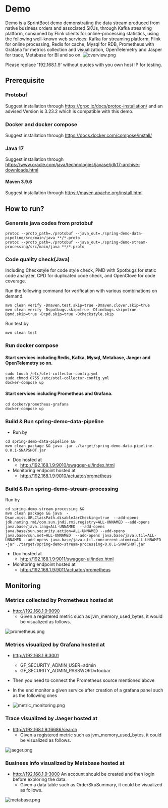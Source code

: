 # Demo
Demo is a SprintBoot demo demonstrating the data stream produced from native business orders and associated SKUs, through Kafka streaming platform, consumed by Flink clients for online-processing statistics, using the following well-known web services:
Kafka for streaming platform, 
Flink for online processing, 
Redis for cache, Mysql for RDB, 
Prometheus with Grafana for metrics collection and visualization, 
OpenTelemetry and Jasper for trace, 
Metabase for BI and so on.
![overview.png](images%2Foverview.png)

Please replace '192.168.1.9' without quotes with you own host IP for testing.

## Prerequisite
### Protobuf
Suggest installation through
https://grpc.io/docs/protoc-installation/
and an advised Version is 3.23.2 which is compatible with this demo.

### Docker and docker compose
Suggest installation through
https://docs.docker.com/compose/install/

### Java 17
Suggest installation through
https://www.oracle.com/java/technologies/javase/jdk17-archive-downloads.html

#### Maven 3.9.6
Suggest installation through
https://maven.apache.org/install.html

## How to run?
### Generate java codes from protobuf
```
protoc --proto_path=./protobuf --java_out=./spring-demo-data-pipeline/src/main/java **/*.proto
protoc --proto_path=./protobuf --java_out=./spring-demo-stream-processing/src/main/java **/*.proto
```
### Code quality check(Java)
Including Checkstyle for code style check, PMD with Spotbugs for static code analyzer, CPD for duplicated code check, and OpenClove for code coverage. 

Run the following command for verification with various combinations on demand.
```
mvn clean verify -Dmaven.test.skip=true -Dmaven.clover.skip=true
mvn clean verify -Dspotbugs.skip=true -Dfindbugs.skip=true -Dpmd.skip=true -Dcpd.skip=true -Dcheckstyle.skip
```
Run test by
```
mvn clean test
```

### Run docker compose
#### Start services including Redis, Kafka, Mysql, Metabase, Jaeger and OpenTelemetry so on.
```
sudo touch /etc/otel-collector-config.yml
sudo chmod 0755 /etc/otel-collector-config.yml
docker-compose up
```
#### Start services including Prometheus and Grafana.
```
cd docker/prometheus-grafana
docker-compose up
```

### Build & Run spring-demo-data-pipeline
* Run by
```
cd spring-demo-data-pipeline && 
mvn clean package && java -jar ./target/spring-demo-data-pipeline-0.0.1-SNAPSHOT.jar
```  
* Doc hosted at
  * http://192.168.1.9:9010/swagger-ui/index.html
* Monitoring endpoint hosted at 
  * http://192.168.1.9:9010/actuator/prometheus

### Build & Run spring-demo-stream-processing
Run by
```
cd spring-demo-stream-processing && 
mvn clean package && java  -Dsun.misc.URLClassPath.disableJarChecking=true  --add-opens jdk.naming.rmi/com.sun.jndi.rmi.registry=ALL-UNNAMED --add-opens java.base/java.lang=ALL-UNNAMED  --add-opens java.base/sun.security.action=ALL-UNNAMED --add-opens java.base/sun.net=ALL-UNNAMED  --add-opens java.base/java.util=ALL-UNNAMED --add-opens java.base/java.util.concurrent.atomic=ALL-UNNAMED -jar ./target/spring-demo-stream-processing-0.0.1-SNAPSHOT.jar
```
* Doc hosted at
  * http://192.168.1.9:9011/swagger-ui/index.html
* Monitoring endpoint hosted at
  * http://192.168.1.9:9011/actuator/prometheus

## Monitoring
### Metrics collected by Prometheus hosted at
* http://192.168.1.9:9090 
  * Given a registered metric such as jvm_memory_used_bytes, it would be visualized as follows.

![prometheus.png](images%2Fprometheus.png)

### Metrics visualized by Grafana hosted at
* http://192.168.1.9:3001
  * GF_SECURITY_ADMIN_USER=admin
  * GF_SECURITY_ADMIN_PASSWORD=foobar
* Then you need to connect the Prometheus source mentioned above
* In the end monitor a given service after creation of a grafana panel such as the following ones

* ![metric_monitoring.png](images%2Fmetric_monitoring.png)

### Trace visualized by Jaeger hosted at
* http://192.168.1.9:16686/search
  * Given a registered metric such as jvm_memory_used_bytes, it could be visualized as follows.

![jaeger.png](images%2Fjaeger.png)

### Business info visualized by Metabase hosted at
* http://192.168.1.9:3000 An account should be created and then login before exploring the data.
  * Given a data table such as OrderSkuSummary, it could be visualized as follows.

![metabase.png](images%2Fmetabase.png)